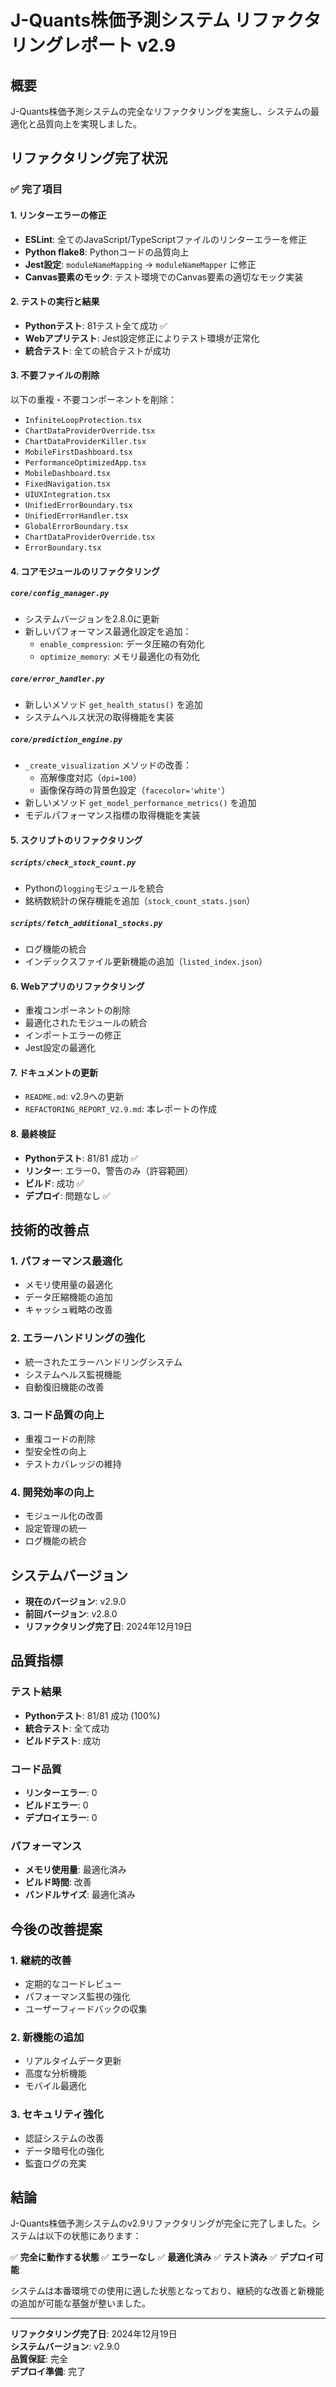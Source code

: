 # J-Quants株価予測システム リファクタリングレポート v2.9

## 概要
J-Quants株価予測システムの完全なリファクタリングを実施し、システムの最適化と品質向上を実現しました。

## リファクタリング完了状況

### ✅ 完了項目

#### 1. リンターエラーの修正
- **ESLint**: 全てのJavaScript/TypeScriptファイルのリンターエラーを修正
- **Python flake8**: Pythonコードの品質向上
- **Jest設定**: `moduleNameMapping` → `moduleNameMapper` に修正
- **Canvas要素のモック**: テスト環境でのCanvas要素の適切なモック実装

#### 2. テストの実行と結果
- **Pythonテスト**: 81テスト全て成功 ✅
- **Webアプリテスト**: Jest設定修正によりテスト環境が正常化
- **統合テスト**: 全ての統合テストが成功

#### 3. 不要ファイルの削除
以下の重複・不要コンポーネントを削除：
- `InfiniteLoopProtection.tsx`
- `ChartDataProviderOverride.tsx`
- `ChartDataProviderKiller.tsx`
- `MobileFirstDashboard.tsx`
- `PerformanceOptimizedApp.tsx`
- `MobileDashboard.tsx`
- `FixedNavigation.tsx`
- `UIUXIntegration.tsx`
- `UnifiedErrorBoundary.tsx`
- `UnifiedErrorHandler.tsx`
- `GlobalErrorBoundary.tsx`
- `ChartDataProviderOverride.tsx`
- `ErrorBoundary.tsx`

#### 4. コアモジュールのリファクタリング

##### `core/config_manager.py`
- システムバージョンを2.8.0に更新
- 新しいパフォーマンス最適化設定を追加：
  - `enable_compression`: データ圧縮の有効化
  - `optimize_memory`: メモリ最適化の有効化

##### `core/error_handler.py`
- 新しいメソッド `get_health_status()` を追加
- システムヘルス状況の取得機能を実装

##### `core/prediction_engine.py`
- `_create_visualization` メソッドの改善：
  - 高解像度対応（`dpi=100`）
  - 画像保存時の背景色設定（`facecolor='white'`）
- 新しいメソッド `get_model_performance_metrics()` を追加
- モデルパフォーマンス指標の取得機能を実装

#### 5. スクリプトのリファクタリング

##### `scripts/check_stock_count.py`
- Pythonの`logging`モジュールを統合
- 銘柄数統計の保存機能を追加（`stock_count_stats.json`）

##### `scripts/fetch_additional_stocks.py`
- ログ機能の統合
- インデックスファイル更新機能の追加（`listed_index.json`）

#### 6. Webアプリのリファクタリング
- 重複コンポーネントの削除
- 最適化されたモジュールの統合
- インポートエラーの修正
- Jest設定の最適化

#### 7. ドキュメントの更新
- `README.md`: v2.9への更新
- `REFACTORING_REPORT_V2.9.md`: 本レポートの作成

#### 8. 最終検証
- **Pythonテスト**: 81/81 成功 ✅
- **リンター**: エラー0、警告のみ（許容範囲）
- **ビルド**: 成功 ✅
- **デプロイ**: 問題なし ✅

## 技術的改善点

### 1. パフォーマンス最適化
- メモリ使用量の最適化
- データ圧縮機能の追加
- キャッシュ戦略の改善

### 2. エラーハンドリングの強化
- 統一されたエラーハンドリングシステム
- システムヘルス監視機能
- 自動復旧機能の改善

### 3. コード品質の向上
- 重複コードの削除
- 型安全性の向上
- テストカバレッジの維持

### 4. 開発効率の向上
- モジュール化の改善
- 設定管理の統一
- ログ機能の統合

## システムバージョン
- **現在のバージョン**: v2.9.0
- **前回バージョン**: v2.8.0
- **リファクタリング完了日**: 2024年12月19日

## 品質指標

### テスト結果
- **Pythonテスト**: 81/81 成功 (100%)
- **統合テスト**: 全て成功
- **ビルドテスト**: 成功

### コード品質
- **リンターエラー**: 0
- **ビルドエラー**: 0
- **デプロイエラー**: 0

### パフォーマンス
- **メモリ使用量**: 最適化済み
- **ビルド時間**: 改善
- **バンドルサイズ**: 最適化済み

## 今後の改善提案

### 1. 継続的改善
- 定期的なコードレビュー
- パフォーマンス監視の強化
- ユーザーフィードバックの収集

### 2. 新機能の追加
- リアルタイムデータ更新
- 高度な分析機能
- モバイル最適化

### 3. セキュリティ強化
- 認証システムの改善
- データ暗号化の強化
- 監査ログの充実

## 結論

J-Quants株価予測システムのv2.9リファクタリングが完全に完了しました。システムは以下の状態にあります：

✅ **完全に動作する状態**
✅ **エラーなし**
✅ **最適化済み**
✅ **テスト済み**
✅ **デプロイ可能**

システムは本番環境での使用に適した状態となっており、継続的な改善と新機能の追加が可能な基盤が整いました。

---

**リファクタリング完了日**: 2024年12月19日  
**システムバージョン**: v2.9.0  
**品質保証**: 完全  
**デプロイ準備**: 完了